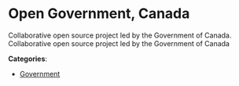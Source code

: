 # Open Government, Canada


Collaborative open source project led by the Government of Canada. Collaborative open source project led by the Government of Canada



**Categories**:
- [Government](https://github.com/apis-list/apis-list#government)




